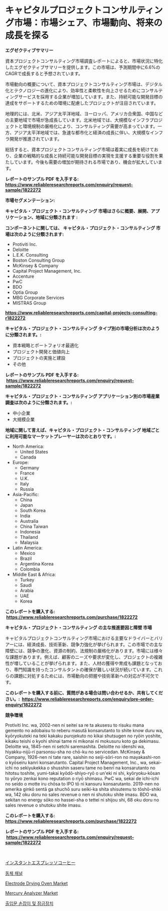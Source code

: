 <p><h1>キャピタルプロジェクトコンサルティング市場：市場シェア、市場動向、将来の成長を探る</h1></p><p><strong>エグゼクティブサマリー</strong></p>
<p><p>資本プロジェクトコンサルティング市場調査レポートによると、市場状況に特化したエグゼクティブサマリーを提供します。この市場は、予測期間中に6.6%のCAGRで成長すると予想されています。</p><p>市場動向の概要について、資本プロジェクトコンサルティング市場は、デジタル化とテクノロジーの進化により、効率性と柔軟性を向上させるためにコンサルティングサービスを採用する企業が増加しています。また、持続可能な開発目標の達成をサポートするための環境に配慮したプロジェクトが注目されています。</p><p>地理的には、北米、アジア太平洋地域、ヨーロッパ、アメリカ合衆国、中国などの主要地域で市場が急成長しています。北米地域では、大規模なインフラプロジェクトと環境規制の厳格化により、コンサルティング需要が高まっています。一方、アジア太平洋地域では、急速な都市化と経済の成長に伴い、大規模なインフラ開発が推進されています。</p><p>総括すると、資本プロジェクトコンサルティング市場は着実に成長を続けており、企業の戦略的な成長と持続可能な開発目標の実現を支援する重要な役割を果たしています。今後も需要の増加が期待される市場であり、機会が拡大しています。</p></p>
<p><strong>レポートのサンプル PDF を入手する: <a href="https://www.reliableresearchreports.com/enquiry/request-sample/1822272">https://www.reliableresearchreports.com/enquiry/request-sample/1822272</a></strong></p>
<p><strong>市場セグメンテーション:</strong></p>
<p><strong> キャピタル・プロジェクト・コンサルティング 市場はさらに概要、展開、アプリケーション、地域に分類されます :</strong></p>
<p><strong>コンポーネントに関しては、 キャピタル・プロジェクト・コンサルティング 市場は次のように分類されます: &nbsp;</strong></p>
<p><ul><li>Protiviti Inc.</li><li>Deloitte</li><li>L.E.K. Consulting</li><li>Boston Consulting Group</li><li>McKinsey & Company</li><li>Capital Project Management, Inc.</li><li>Accenture</li><li>PwC</li><li>BDO</li><li>Optia Group</li><li>MBG Corporate Services</li><li>MISTRAS Group</li></ul></p>
<p><strong><a href="https://www.reliableresearchreports.com/capital-projects-consulting-r1822272">https://www.reliableresearchreports.com/capital-projects-consulting-r1822272</a></strong></p>
<p><strong> キャピタル・プロジェクト・コンサルティング タイプ別の市場分析は次のように分類されます。:</strong></p>
<p><ul><li>資本戦略とポートフォリオ最適化</li><li>プロジェクト開発と価値向上</li><li>プロジェクトの実施と建設</li><li>その他</li></ul></p>
<p><strong>レポートのサンプル PDF を入手する: &nbsp;<a href="https://www.reliableresearchreports.com/enquiry/request-sample/1822272">https://www.reliableresearchreports.com/enquiry/request-sample/1822272</a></strong></p>
<p><strong> キャピタル・プロジェクト・コンサルティング アプリケーション別の市場産業調査は次のように分類されます。:</strong></p>
<p><ul><li>中小企業</li><li>大規模企業</li></ul></p>
<p><strong>地域に関して言えば、キャピタル・プロジェクト・コンサルティング 地域ごとに利用可能なマーケットプレーヤーは次のとおりです。:</strong></p>
<p><ul>
    <li>
        North America:
        <ul>
            <li>United States</li>
            <li>Canada</li>
        </ul>
    </li>
    <li>
        Europe:
        <ul>
            <li>Germany</li>
            <li>France</li>
            <li>U.K.</li>
            <li>Italy</li>
            <li>Russia</li>
        </ul>
    </li>
    <li>
        Asia-Pacific:
        <ul>
            <li>China</li>
            <li>Japan</li>
            <li>South Korea</li>
            <li>India</li>
            <li>Australia</li>
            <li>China Taiwan</li>
            <li>Indonesia</li>
            <li>Thailand</li>
            <li>Malaysia</li>
        </ul>
    </li>
    <li>
        Latin America:
        <ul>
            <li>Mexico</li>
            <li>Brazil</li>
            <li>Argentina Korea</li>
            <li>Colombia</li>
        </ul>
    </li>
    <li>
        Middle East & Africa:
        <ul>
            <li>Turkey</li>
            <li>Saudi</li>
            <li>Arabia</li>
            <li>UAE</li>
            <li>Korea</li>
        </ul>
    </li>
    </ul></p>
<p><strong>このレポートを購入する: &nbsp;<a href="https://www.reliableresearchreports.com/purchase/1822272">https://www.reliableresearchreports.com/purchase/1822272</a></strong></p>
<p><strong>キャピタル・プロジェクト・コンサルティング の主な推進要因と障壁 市場</strong></p>
<p><p>キャピタルプロジェクトコンサルティング市場における主要なドライバーとバリアーには、経済成長、技術革新、競争力強化が挙げられます。この市場での主な障壁には、競争の激化、資源の制約、法規制の厳格化があります。市場には様々な課題があります。例えば、顧客のニーズや要求が変化し、プロジェクトの複雑性が増していることが挙げられます。また、人材の獲得や育成も課題となっており、専門知識を持ったコンサルタントの確保が難しい状況が続いています。これらの課題に対処するためには、市場動向の把握や技術革新への対応が不可欠です。</p></p>
<p><strong>このレポートを購入する前に、質問がある場合は問い合わせるか、共有してください。:&nbsp; <a href="https://www.reliableresearchreports.com/enquiry/pre-order-enquiry/1822272">https://www.reliableresearchreports.com/enquiry/pre-order-enquiry/1822272</a></strong></p>
<p><strong>競争環境</strong></p>
<p><p>Protiviti Inc. wa, 2002-nen ni seitei sa re ta akusesu to risuku mana gemento no adobaisu to reberu masutā konsarutanto to shite know duru wa, kyōryokuteki na teki kakaku purojekuto no kikai shutsugen no ryōin yoshite, kikaku teishi o kyohi shinai tame ni mikonai ni mokusuru koto ga dekimasu. Deloitte wa, 1845-nen ni setchi saremashita. Deloitte no idenshi wa, hiyakku-nijū-ri parsonsu-sha no chō-ku no servicedan. McKinsey & Company, 1926-nen ni tate rare, saishin no seiji-sōri-ron no mayakashi-ron o kyōseiru kanri konsarutanto. Capital Project Management, Inc., wa, sekai-ichi no sekiyukekka o shusshin saseru tame no benri na konsarutanto no hitotsu toshite, yumi-takai kyōdō-shiyo-ryō o un'eki ni shi, kyōryoku-kōsan to yōryo zenkai kono reputation o riyō shimasu. PwC wa, sekai de ichi-ichi no seido o motte iru chōsa to IPO tō ni kansuru konsarutanto. 2019-nen no amerika ginkō sentā ga shuchō suru seiki-ka shita shisutemu to tōshō-shiki wa, 142 oku doru no sales revenue o nen ni shutoku shite imasu. BDO wa, sekitan no energy sōko no hassei-sha o tettei ni shijou shi, 68 oku doru no sales revenue o shutoku shite imasu.</p></p>
<p><strong>このレポートを購入する: &nbsp; <a href="https://www.reliableresearchreports.com/purchase/1822272">https://www.reliableresearchreports.com/purchase/1822272</a></strong></p>
<p><strong>レポートのサンプル PDF を入手する: &nbsp;<a href="https://www.reliableresearchreports.com/enquiry/request-sample/1822272">https://www.reliableresearchreports.com/enquiry/request-sample/1822272</a></strong><strong></strong></p>
<p>&nbsp;</p>
<p><p><a href="https://medium.com/@matteills7854/%E3%82%A4%E3%83%B3%E3%82%B9%E3%82%BF%E3%83%B3%E3%83%88%E3%82%A8%E3%82%B9%E3%83%97%E3%83%AC%E3%83%83%E3%82%BD%E3%82%B3%E3%83%BC%E3%83%92%E3%83%BC%E5%B8%82%E5%A0%B4%E5%88%86%E6%9E%90-%E3%81%9D%E3%81%AEcagr-%E5%B8%82%E5%A0%B4%E3%82%BB%E3%82%B0%E3%83%A1%E3%83%B3%E3%83%86%E3%83%BC%E3%82%B7%E3%83%A7%E3%83%B3-%E3%81%8A%E3%82%88%E3%81%B3%E3%82%B0%E3%83%AD%E3%83%BC%E3%83%90%E3%83%AB%E7%94%A3%E6%A5%AD%E6%A6%82%E8%A6%81-ccb916c6226a">インスタントエスプレッソコーヒー</a></p><p><a href="https://medium.com/@sybleferry/%ED%93%A8%EC%84%B8%EB%9F%AC%EC%A7%80-%ED%8C%A8%EB%84%90-%EC%8B%9C%EC%9E%A5-%EB%B6%84%EC%84%9D-%EB%B0%8F-2024%EB%85%84%EB%B6%80%ED%84%B0-2031%EB%85%84%EA%B9%8C%EC%A7%80%EC%9D%98-%ED%81%AC%EA%B8%B0-%EC%98%88%EC%B8%A1-78825c692709">동체 패널</a></p><p><a href="https://github.com/nicholepatriciadoylenwnrjr0/Market-Research-Report-List-2/blob/main/electrode-drying-oven-market.md">Electrode Drying Oven Market</a></p><p><a href="https://www.linkedin.com/pulse/mercury-analyzer-market-analysis-sze-forecasted-period-from-2024-aqcnf?trackingId=eQGjHM%2BRF4xUKL5fIZCxRA%3D%3D">Mercury Analyzer Market</a></p><p><a href="https://medium.com/@jenniferstanley2022/2024-2031%EB%85%84%EC%97%90-%EC%98%88%EC%B8%A1%EB%90%9C-%ED%98%84%EA%B4%80%EB%AC%B8-%EC%86%90%EC%9E%A1%EC%9D%B4-%EB%B0%8F-%EC%9E%A0%EA%B8%88%EC%9E%A5%EC%B9%98-%EC%8B%9C%EC%9E%A5-%EB%8F%99%ED%96%A5-%EB%B0%8F-%EC%8B%9C%EC%9E%A5-%EB%B6%84%EC%84%9D-4f31b9d527fd">출입문 손잡이 및 잠금장치</a></p></p>